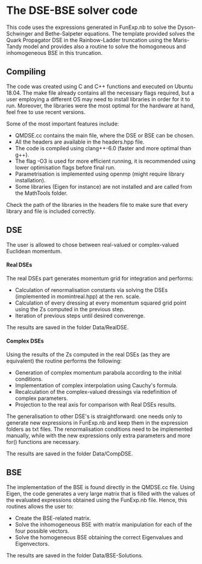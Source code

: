 # The DSE-BSE solver code

This code uses the expressions generated in FunExp.nb to solve the Dyson-Schwinger and Bethe-Salpeter equations. 
The template provided solves the Quark Propagator DSE in the Rainbow-Ladder truncation using the Maris-Tandy model and provides also a routine to solve the homogoneous and inhomogeneous BSE in this truncation. 

## Compiling

The code was created using C and C++ functions and executed on Ubuntu 18.04. The make file already contains all the necessary flags required, but a user employing a different OS may need to install libraries in order for it to run. Moreover, the libraries were the most optimal for the hardware at hand, feel free to use recent versions.

Some of the most important features include:

- QMDSE.cc contains the main file, where the DSE or BSE can be chosen.
- All the headers are available in the headers.hpp file.
- The code is compiled using clang++-6.0 (faster and more optimal than g++).
- The flag -O3 is used for more efficient running, it is recommended using lower optimisation flags before final run.
- Parametrisation is implemented using openmp (might require library installation).
- Some libraries (Eigen for instance) are not installed and are called from the MathTools folder.

Check the path of the libraries in the headers file to make sure that every library and file is included correctly.


## DSE

The user is allowed to chose between real-valued or complex-valued Euclidean momentum. 

#### Real DSEs

The real DSEs part generates momentum grid for integration and performs:

- Calculation of renormalisation constants via solving the DSEs (implemented in momintreal.hpp) at the ren. scale.
- Calculation of every dressing at every momentum squared grid point using the Zs computed in the previous step.
- Iteration of previous steps until desired converenge.

The results are saved in the folder Data/RealDSE.

#### Complex DSEs

Using the results of the Zs computed in the real DSEs (as they are equivalent) the routine performs the following:

- Generation of complex momentum parabola according to the initial conditions.
- Implementation of complex interpolation using Cauchy's formula.
- Recalculation of the complex-valued dressings via redefinition of complex parameters.
- Projection to the real axis for comparison with Real DSEs results.

The generalisation to other DSE's is straightforward: one needs only to generate new expressions in FunExp.nb and keep them in the expression folders as txt files. The renormalisation conditions need to be implemented manually, while with the new expressions only extra parameters and more for() functions are necessary.

The results are saved in the folder Data/CompDSE.

## BSE

The implementation of the BSE is found directly in the QMDSE.cc file. Using Eigen, the code generates a very large matrix that is filled with the values of the evaluated expressions obtained using the FunExp.nb file. Hence, this routines allows the user to:

- Create the BSE-related matrix.
- Solve the inhomogeneous BSE with matrix manipulation for each of the four possible vectors.
- Solve the homogeneous BSE obtaining the correct Eigenvalues and Eigenvectors.

The results are saved in the folder Data/BSE-Solutions.
